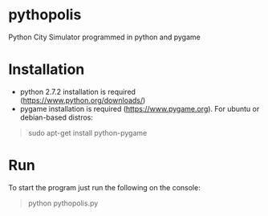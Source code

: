 # pythopolis
Python City Simulator programmed in python and pygame

# Installation
- python 2.7.2 installation is required (https://www.python.org/downloads/)
- pygame installation is required (https://www.pygame.org).
For ubuntu or debian-based distros:
> sudo apt-get install python-pygame

# Run
To start the program just run the following on the console:
> python pythopolis.py
